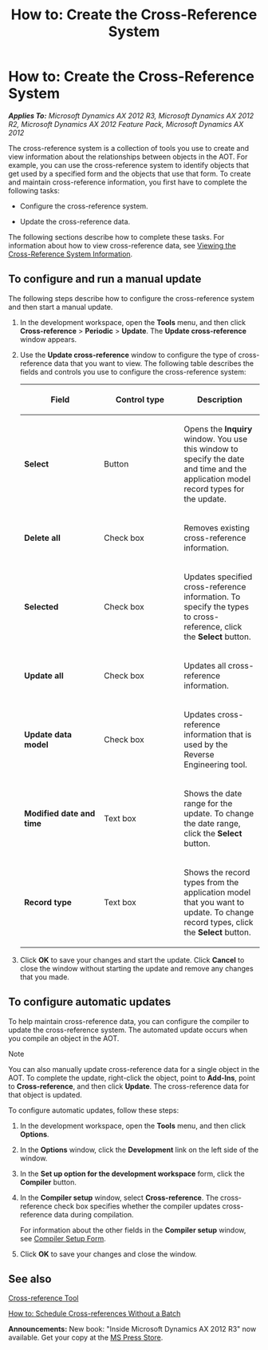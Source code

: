 ﻿---
title: 'How to: Create the Cross-Reference System'
TOCTitle: 'How to: Create the Cross-Reference System'
ms:assetid: de2669ec-be56-44d9-9bf0-6613dd0542bb
ms:mtpsurl: https://msdn.microsoft.com/en-us/library/Aa877386(v=AX.60)
ms:contentKeyID: 35252084
ms.date: 05/18/2015
mtps_version: v=AX.60
---

# How to: Create the Cross-Reference System 


_**Applies To:** Microsoft Dynamics AX 2012 R3, Microsoft Dynamics AX 2012 R2, Microsoft Dynamics AX 2012 Feature Pack, Microsoft Dynamics AX 2012_

The cross-reference system is a collection of tools you use to create and view information about the relationships between objects in the AOT. For example, you can use the cross-reference system to identify objects that get used by a specified form and the objects that use that form. To create and maintain cross-reference information, you first have to complete the following tasks:

  - Configure the cross-reference system.

  - Update the cross-reference data.

The following sections describe how to complete these tasks. For information about how to view cross-reference data, see [Viewing the Cross-Reference System Information](viewing-the-cross-reference-system-information.md).

## To configure and run a manual update

The following steps describe how to configure the cross-reference system and then start a manual update.

1.  In the development workspace, open the **Tools** menu, and then click **Cross-reference** \> **Periodic** \> **Update**. The **Update cross-reference** window appears.

2.  Use the **Update cross-reference** window to configure the type of cross-reference data that you want to view. The following table describes the fields and controls you use to configure the cross-reference system:
    
    <table>
    <colgroup>
    <col style="width: 33%" />
    <col style="width: 33%" />
    <col style="width: 33%" />
    </colgroup>
    <thead>
    <tr class="header">
    <th><p>Field</p></th>
    <th><p>Control type</p></th>
    <th><p>Description</p></th>
    </tr>
    </thead>
    <tbody>
    <tr class="odd">
    <td><p><strong>Select</strong></p></td>
    <td><p>Button</p></td>
    <td><p>Opens the <strong>Inquiry</strong> window. You use this window to specify the date and time and the application model record types for the update.</p></td>
    </tr>
    <tr class="even">
    <td><p><strong>Delete all</strong></p></td>
    <td><p>Check box</p></td>
    <td><p>Removes existing cross-reference information.</p></td>
    </tr>
    <tr class="odd">
    <td><p><strong>Selected</strong></p></td>
    <td><p>Check box</p></td>
    <td><p>Updates specified cross-reference information. To specify the types to cross-reference, click the <strong>Select</strong> button.</p></td>
    </tr>
    <tr class="even">
    <td><p><strong>Update all</strong></p></td>
    <td><p>Check box</p></td>
    <td><p>Updates all cross-reference information.</p></td>
    </tr>
    <tr class="odd">
    <td><p><strong>Update data model</strong></p></td>
    <td><p>Check box</p></td>
    <td><p>Updates cross-reference information that is used by the Reverse Engineering tool.</p></td>
    </tr>
    <tr class="even">
    <td><p><strong>Modified date and time</strong></p></td>
    <td><p>Text box</p></td>
    <td><p>Shows the date range for the update. To change the date range, click the <strong>Select</strong> button.</p></td>
    </tr>
    <tr class="odd">
    <td><p><strong>Record type</strong></p></td>
    <td><p>Text box</p></td>
    <td><p>Shows the record types from the application model that you want to update. To change record types, click the <strong>Select</strong> button.</p></td>
    </tr>
    </tbody>
    </table>


3.  Click **OK** to save your changes and start the update. Click **Cancel** to close the window without starting the update and remove any changes that you made.

## To configure automatic updates

To help maintain cross-reference data, you can configure the compiler to update the cross-reference system. The automated update occurs when you compile an object in the AOT.


> [!NOTE]
> <P>You can also manually update cross-reference data for a single object in the AOT. To complete the update, right-click the object, point to <STRONG>Add-Ins</STRONG>, point to <STRONG>Cross-reference</STRONG>, and then click <STRONG>Update</STRONG>. The cross-reference data for that object is updated.</P>



To configure automatic updates, follow these steps:

1.  In the development workspace, open the **Tools** menu, and then click **Options**.

2.  In the **Options** window, click the **Development** link on the left side of the window.

3.  In the **Set up option for the development workspace** form, click the **Compiler** button.

4.  In the **Compiler setup** window, select **Cross-reference**. The cross-reference check box specifies whether the compiler updates cross-reference data during compilation.
    
    For information about the other fields in the **Compiler setup** window, see [Compiler Setup Form](https://msdn.microsoft.com/en-us/library/aa617600\(v=ax.60\)).

5.  Click **OK** to save your changes and close the window.

## See also

[Cross-reference Tool](cross-reference-tool.md)

[How to: Schedule Cross-references Without a Batch](how-to-schedule-cross-references-without-a-batch.md)

  
**Announcements:** New book: "Inside Microsoft Dynamics AX 2012 R3" now available. Get your copy at the [MS Press Store](https://www.microsoftpressstore.com/store/inside-microsoft-dynamics-ax-2012-r3-9780735685109).


